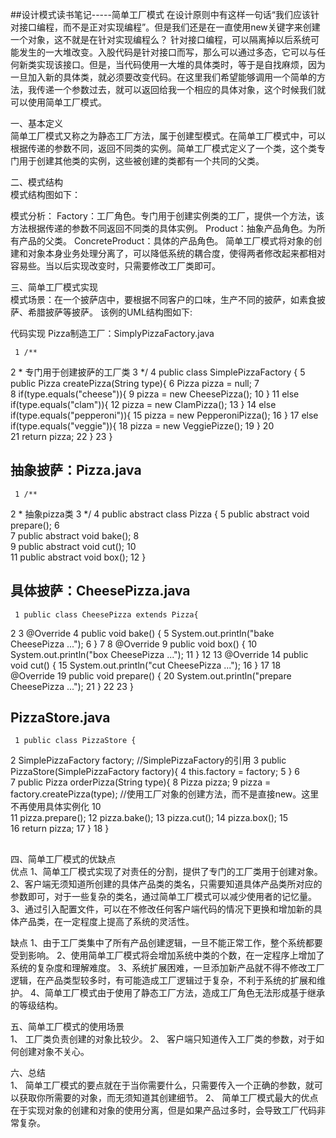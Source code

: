 ##设计模式读书笔记-----简单工厂模式    在设计原则中有这样一句话“我们应该针对接口编程，而不是正对实现编程”。但是我们还是在一直使用new关键字来创建一个对象，这不就是在针对实现编程么？   针对接口编程，可以隔离掉以后系统可能发生的一大堆改变。入股代码是针对接口而写，那么可以通过多态，它可以与任何新类实现该接口。但是，当代码使用一大堆的具体类时，等于是自找麻烦，因为一旦加入新的具体类，就必须要改变代码。在这里我们希望能够调用一个简单的方法，我传递一个参数过去，就可以返回给我一个相应的具体对象，这个时候我们就可以使用简单工厂模式。   一、基本定义                                                           简单工厂模式又称之为静态工厂方法，属于创建型模式。在简单工厂模式中，可以根据传递的参数不同，返回不同类的实例。简单工厂模式定义了一个类，这个类专门用于创建其他类的实例，这些被创建的类都有一个共同的父类。   二、模式结构                                                         模式结构图如下：   模式分析：   Factory：工厂角色。专门用于创建实例类的工厂，提供一个方法，该方法根据传递的参数不同返回不同类的具体实例。   Product：抽象产品角色。为所有产品的父类。   ConcreteProduct：具体的产品角色。   简单工厂模式将对象的创建和对象本身业务处理分离了，可以降低系统的耦合度，使得两者修改起来都相对容易些。当以后实现改变时，只需要修改工厂类即可。   三、简单工厂模式实现                                                   模式场景：在一个披萨店中，要根据不同客户的口味，生产不同的披萨，如素食披萨、希腊披萨等披萨。   该例的UML结构图如下:   代码实现    Pizza制造工厂：SimplyPizzaFactory.java	 1 /** 2  * 专门用于创建披萨的工厂类 3  */ 4 public class SimplePizzaFactory { 5     public Pizza createPizza(String type){ 6         Pizza pizza = null; 7          8         if(type.equals("cheese")){ 9             pizza = new CheesePizza();10         	}11         else if(type.equals("clam")){12             pizza = new ClamPizza();13         	}14         else if(type.equals("pepperoni")){15             pizza = new PepperoniPizza();16         	}17         else if(type.equals("veggie")){18             pizza = new VeggiePizze();19         	}20         21         return pizza;22     	}23 	}

##
## 抽象披萨：Pizza.java	 1 /** 2  * 抽象pizza类 3  */ 4 public abstract class Pizza { 5     public abstract void prepare(); 6      7     public abstract void bake(); 8      9     public abstract void cut();10     11     public abstract void box();12 	}

##
## 具体披萨：CheesePizza.java	 1 public class CheesePizza extends Pizza{ 2  3     @Override 4     public void bake() { 5         System.out.println("bake CheesePizza ..."); 6     	} 7  8     @Override 9     public void box() {10         System.out.println("box CheesePizza ...");11     	}12 13     @Override14     public void cut() {15         System.out.println("cut CheesePizza ...");16     	}17 18     @Override19     public void prepare() {20         System.out.println("prepare CheesePizza ...");21     	}22 23 	}

##
## PizzaStore.java	 1 public class PizzaStore { 2     SimplePizzaFactory factory;      //SimplePizzaFactory的引用 3     public PizzaStore(SimplePizzaFactory factory){ 4         this.factory = factory; 5     	} 6      7     public Pizza orderPizza(String type){ 8         Pizza pizza; 9         pizza = factory.createPizza(type);       //使用工厂对象的创建方法，而不是直接new。这里不再使用具体实例化10         11         pizza.prepare();12         pizza.bake();13         pizza.cut();14         pizza.box();15         16         return pizza;17     	}18 	}

##
##   四、简单工厂模式的优缺点                                              优点     1、简单工厂模式实现了对责任的分割，提供了专门的工厂类用于创建对象。     2、客户端无须知道所创建的具体产品类的类名，只需要知道具体产品类所对应的参数即可，对于一些复杂的类名，通过简单工厂模式可以减少使用者的记忆量。     3、通过引入配置文件，可以在不修改任何客户端代码的情况下更换和增加新的具体产品类，在一定程度上提高了系统的灵活性。   缺点     1、由于工厂类集中了所有产品创建逻辑，一旦不能正常工作，整个系统都要受到影响。     2、使用简单工厂模式将会增加系统中类的个数，在一定程序上增加了系统的复杂度和理解难度。     3、系统扩展困难，一旦添加新产品就不得不修改工厂逻辑，在产品类型较多时，有可能造成工厂逻辑过于复杂，不利于系统的扩展和维护。     4、简单工厂模式由于使用了静态工厂方法，造成工厂角色无法形成基于继承的等级结构。   五、简单工厂模式的使用场景                                                 1、 工厂类负责创建的对象比较少。     2、 客户端只知道传入工厂类的参数，对于如何创建对象不关心。   六、总结                                                             1、 简单工厂模式的要点就在于当你需要什么，只需要传入一个正确的参数，就可以获取你所需要的对象，而无须知道其创建细节。   2、 简单工厂模式最大的优点在于实现对象的创建和对象的使用分离，但是如果产品过多时，会导致工厂代码非常复杂。